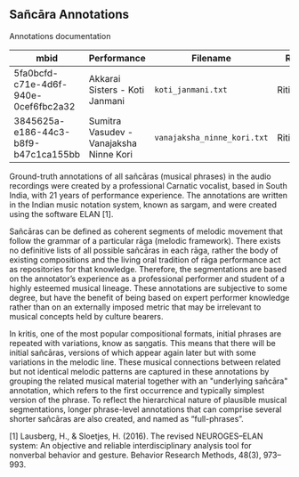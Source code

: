 ## Sañcāra Annotations

Annotations documentation

| mbid                                 | Performance                                 | Filename                    | Raga      |
|--------------------------------------|---------------------------------------------|-----------------------------|-----------|
| 5fa0bcfd-c71e-4d6f-940e-0cef6fbc2a32 | Akkarai Sisters - Koti Janmani              | `koti_janmani.txt`          | Ritigowla |
| 3845625a-e186-44c3-b8f9-b47c1ca155bb | Sumitra Vasudev - Vanajaksha Ninne Kori     | `vanajaksha_ninne_kori.txt` | Ritigowla |


Ground-truth annotations of all sañcāras (musical phrases) in the audio recordings were created by a professional Carnatic vocalist, based in South India, with 21 years of performance experience. The annotations are written in the Indian music notation system, known as sargam, and were created using the software ELAN [1].

Sañcāras can be defined as coherent segments of melodic movement that follow the grammar of a particular rāga (melodic framework). There exists no definitive lists of all possible sañcāras in each rāga, rather the body of existing compositions and the living oral tradition of rāga performance act as repositories for that knowledge. Therefore, the segmentations are based on the annotator’s experience as a professional performer and student of a highly esteemed musical lineage. These annotations are subjective to some degree, but have the benefit of being based on expert performer knowledge rather than on an externally imposed metric that may be irrelevant to musical concepts held by culture bearers.

In kritis, one of the most popular compositional formats, initial phrases are repeated with variations, know as saṇgatis. This means that there will be initial sañcāras, versions of which appear again later but with some variations in the melodic line. These musical connections between related but not identical melodic patterns are captured in these annotations by grouping the related musical material together with an "underlying sañcāra" annotation, which refers to the first occurrence and typically simplest version of the phrase. To reflect the hierarchical nature of plausible musical segmentations, longer phrase-level annotations that can comprise several shorter sañcāras are also created, and named as “full-phrases”. 

[1] Lausberg, H., & Sloetjes, H. (2016). The revised NEUROGES–ELAN system: An objective and reliable interdisciplinary analysis tool for nonverbal behavior and gesture. Behavior Research Methods, 48(3), 973–993.